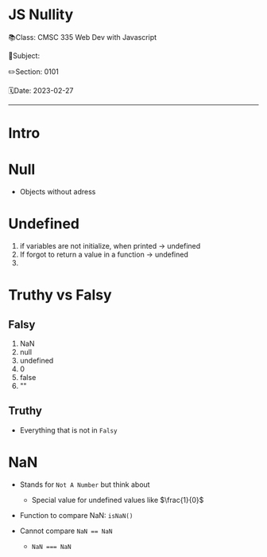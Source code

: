 # JS Nullity

📚Class: CMSC 335 Web Dev with Javascript

📘Subject: <a href="https://github.com/lamula21/cheat-sheets/blob/main/"></a>

✏️Section: 0101

🗓️Date: 2023-02-27

---

# Intro 

# Null
- Objects without adress

# Undefined

1. if variables are not initialize, when printed -> undefined
2. If forgot to return a value in a function -> undefined
3. 

# Truthy vs Falsy

## Falsy

1. NaN
2. null
3. undefined 
4. 0
5. false
6. ""

## Truthy
- Everything that is not in `Falsy`

# NaN 
- Stands for `Not A Number` but think about
	- Special value for undefined values like $\frac{1}{0}$
- Function to compare NaN: `isNaN()`

- Cannot compare `NaN == NaN`
	- `NaN === NaN`

